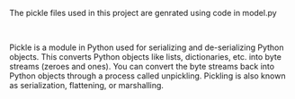 <p>The pickle files used in this project are genrated using code in model.py </p><br>
<p>Pickle is a module in Python used for serializing and de-serializing Python objects. This converts Python objects like lists, dictionaries, etc. into byte streams (zeroes and ones). You can convert the byte streams back into Python objects through a process called unpickling. Pickling is also known as serialization, flattening, or marshalling.</p>
